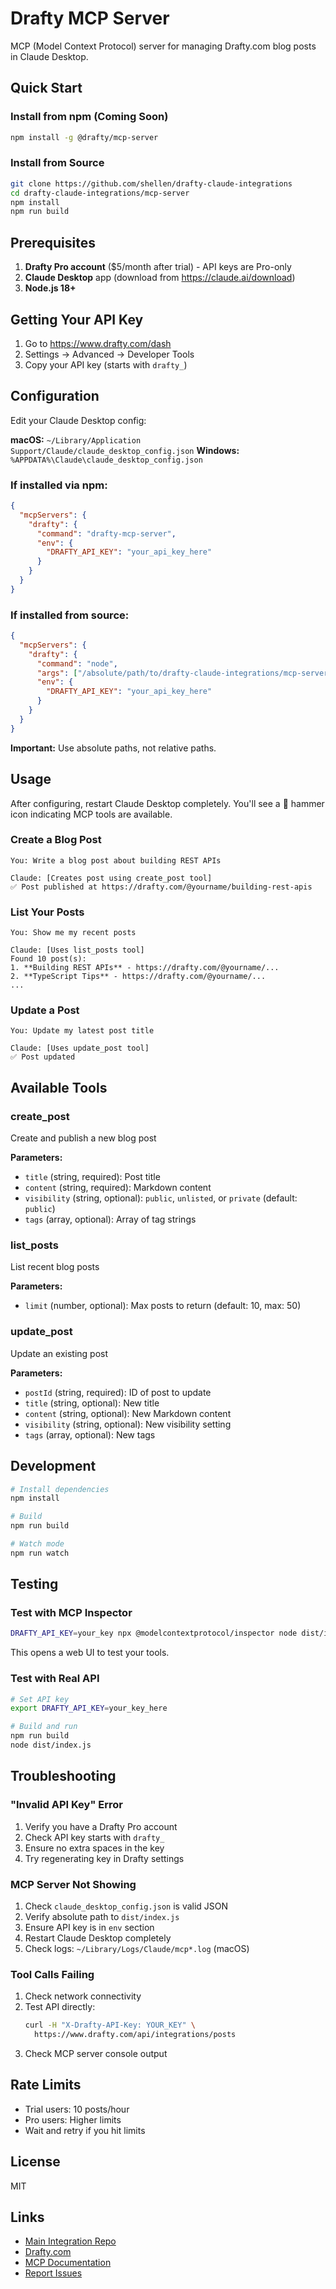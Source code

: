 # Drafty MCP Server

MCP (Model Context Protocol) server for managing Drafty.com blog posts in Claude Desktop.

## Quick Start

### Install from npm (Coming Soon)

```bash
npm install -g @drafty/mcp-server
```

### Install from Source

```bash
git clone https://github.com/shellen/drafty-claude-integrations
cd drafty-claude-integrations/mcp-server
npm install
npm run build
```

## Prerequisites

1. **Drafty Pro account** ($5/month after trial) - API keys are Pro-only
2. **Claude Desktop** app (download from https://claude.ai/download)
3. **Node.js 18+**

## Getting Your API Key

1. Go to https://www.drafty.com/dash
2. Settings → Advanced → Developer Tools
3. Copy your API key (starts with `drafty_`)

## Configuration

Edit your Claude Desktop config:

**macOS:** `~/Library/Application Support/Claude/claude_desktop_config.json`
**Windows:** `%APPDATA%\Claude\claude_desktop_config.json`

### If installed via npm:

```json
{
  "mcpServers": {
    "drafty": {
      "command": "drafty-mcp-server",
      "env": {
        "DRAFTY_API_KEY": "your_api_key_here"
      }
    }
  }
}
```

### If installed from source:

```json
{
  "mcpServers": {
    "drafty": {
      "command": "node",
      "args": ["/absolute/path/to/drafty-claude-integrations/mcp-server/dist/index.js"],
      "env": {
        "DRAFTY_API_KEY": "your_api_key_here"
      }
    }
  }
}
```

**Important:** Use absolute paths, not relative paths.

## Usage

After configuring, restart Claude Desktop completely. You'll see a 🔨 hammer icon indicating MCP tools are available.

### Create a Blog Post

```
You: Write a blog post about building REST APIs

Claude: [Creates post using create_post tool]
✅ Post published at https://drafty.com/@yourname/building-rest-apis
```

### List Your Posts

```
You: Show me my recent posts

Claude: [Uses list_posts tool]
Found 10 post(s):
1. **Building REST APIs** - https://drafty.com/@yourname/...
2. **TypeScript Tips** - https://drafty.com/@yourname/...
...
```

### Update a Post

```
You: Update my latest post title

Claude: [Uses update_post tool]
✅ Post updated
```

## Available Tools

### create_post
Create and publish a new blog post

**Parameters:**
- `title` (string, required): Post title
- `content` (string, required): Markdown content
- `visibility` (string, optional): `public`, `unlisted`, or `private` (default: `public`)
- `tags` (array, optional): Array of tag strings

### list_posts
List recent blog posts

**Parameters:**
- `limit` (number, optional): Max posts to return (default: 10, max: 50)

### update_post
Update an existing post

**Parameters:**
- `postId` (string, required): ID of post to update
- `title` (string, optional): New title
- `content` (string, optional): New Markdown content
- `visibility` (string, optional): New visibility setting
- `tags` (array, optional): New tags

## Development

```bash
# Install dependencies
npm install

# Build
npm run build

# Watch mode
npm run watch
```

## Testing

### Test with MCP Inspector

```bash
DRAFTY_API_KEY=your_key npx @modelcontextprotocol/inspector node dist/index.js
```

This opens a web UI to test your tools.

### Test with Real API

```bash
# Set API key
export DRAFTY_API_KEY=your_key_here

# Build and run
npm run build
node dist/index.js
```

## Troubleshooting

### "Invalid API Key" Error

1. Verify you have a Drafty Pro account
2. Check API key starts with `drafty_`
3. Ensure no extra spaces in the key
4. Try regenerating key in Drafty settings

### MCP Server Not Showing

1. Check `claude_desktop_config.json` is valid JSON
2. Verify absolute path to `dist/index.js`
3. Ensure API key is in `env` section
4. Restart Claude Desktop completely
5. Check logs: `~/Library/Logs/Claude/mcp*.log` (macOS)

### Tool Calls Failing

1. Check network connectivity
2. Test API directly:
   ```bash
   curl -H "X-Drafty-API-Key: YOUR_KEY" \
     https://www.drafty.com/api/integrations/posts
   ```
3. Check MCP server console output

## Rate Limits

- Trial users: 10 posts/hour
- Pro users: Higher limits
- Wait and retry if you hit limits

## License

MIT

## Links

- [Main Integration Repo](https://github.com/shellen/drafty-claude-integrations)
- [Drafty.com](https://www.drafty.com)
- [MCP Documentation](https://modelcontextprotocol.io)
- [Report Issues](https://github.com/shellen/drafty-claude-integrations/issues)
